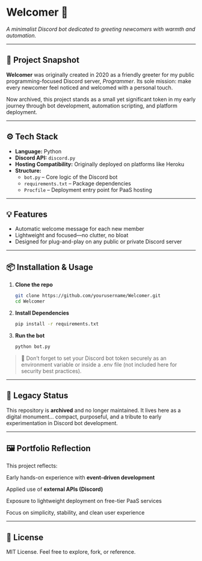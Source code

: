 # Welcomer 👋  
*A minimalist Discord bot dedicated to greeting newcomers with warmth and automation.*

---

## 🚀 Project Snapshot  
**Welcomer** was originally created in 2020 as a friendly greeter for my public programming-focused Discord server, *Programmer*. Its sole mission: make every newcomer feel noticed and welcomed with a personal touch.  

Now archived, this project stands as a small yet significant token in my early journey through bot development, automation scripting, and platform deployment.

---

## ⚙️ Tech Stack  
- **Language:** Python  
- **Discord API:** `discord.py`  
- **Hosting Compatibility:** Originally deployed on platforms like Heroku  
- **Structure:**  
  - `bot.py` – Core logic of the Discord bot  
  - `requirements.txt` – Package dependencies  
  - `Procfile` – Deployment entry point for PaaS hosting

---

## 💡 Features  
- Automatic welcome message for each new member  
- Lightweight and focused—no clutter, no bloat  
- Designed for plug-and-play on any public or private Discord server

---

## 📦 Installation & Usage  
1. **Clone the repo**  
   ```bash
   git clone https://github.com/yourusername/Welcomer.git
   cd Welcomer
   ```
2. **Install Dependencies**
   ```bash
   pip install -r requirements.txt
   ```
3. **Run the bot**
   ```bash
   python bot.py
   ```

> 🔑 Don’t forget to set your Discord bot token securely as an environment variable or inside a .env file (not included here for security best practices).

---

## 🧳 Legacy Status

This repository is **archived** and no longer maintained.
It lives here as a digital monument... compact, purposeful, and a tribute to early experimentation in Discord bot development.


---

## 🖼️ Portfolio Reflection

This project reflects:

Early hands-on experience with **event-driven development**

Applied use of **external APIs (Discord)**

Exposure to lightweight deployment on free-tier PaaS services

Focus on simplicity, stability, and clean user experience



---

## 🔗 License

MIT License. Feel free to explore, fork, or reference.
